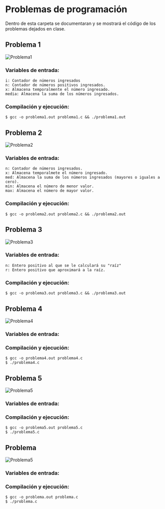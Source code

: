 # Problemas de programación
Dentro de esta carpeta se documentaran y se mostrará el código de los problemas dejados en clase.

## Problema 1
![Problema1](/2022LabSimu201907400/Problemas_Programacion/Imagenes/P1.png)
### Variables de entrada:
    i: Contador de números ingresados
    n: Contador de números positivos ingresados.
    x: Almacena temporalmente el número ingresado.
    media: Almacena la suma de los números ingresados.
### Compilación y ejecución:
    $ gcc -o problema1.out problema1.c && ./problema1.out

## Problema 2
![Problema2](/2022LabSimu201907400/Problemas_Programacion/Imagenes/P2.png)
### Variables de entrada:
    n: Contador de números ingresados.
    x: Almacena temporalmete el número ingresado.
    med: Almacena la suma de los números ingresados (mayores o iguales a cero).
    min: Almacena el número de menor valor.
    max: Almacena el número de mayor valor.
### Compilación y ejecución:
    $ gcc -o problema2.out problema2.c && ./problema2.out

## Problema 3
![Problema3](/2022LabSimu201907400/Problemas_Programacion/Imagenes/P3.png)
### Variables de entrada:
    n: Entero positivo al que se le calculará su "raíz"
    r: Entero positivo que aproximará a la raíz.
### Compilación y ejecución:
    $ gcc -o problema3.out problema3.c && ./problema3.out

## Problema 4
![Problema4](/2022LabSimu201907400/Problemas_Programacion/Imagenes/P4.png)
### Variables de entrada:
### Compilación y ejecución:
```
$ gcc -o problema4.out problema4.c
$ ./problema4.c
```

## Problema 5
![Problema5](/2022LabSimu201907400/Problemas_Programacion/Imagenes/P5.png)
### Variables de entrada:
### Compilación y ejecución:
```
$ gcc -o problema5.out problema5.c
$ ./problema5.c
```

## Problema 
![Problema5](/2022LabSimu201907400/Problemas_Programacion/Imagenes/P.png)
### Variables de entrada:
### Compilación y ejecución:
```
$ gcc -o problema.out problema.c
$ ./problema.c
```